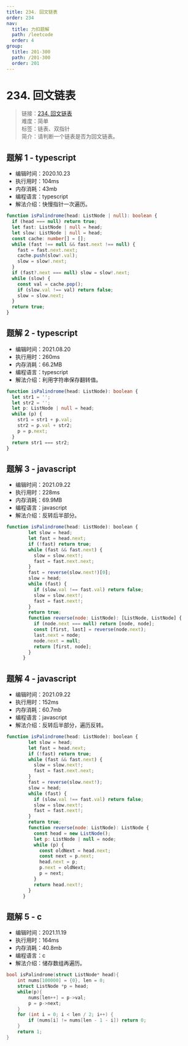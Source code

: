 ```yaml
---
title: 234. 回文链表
order: 234
nav:
  title: 力扣题解
  path: /leetcode
  order: 4
group:
  title: 201-300
  path: /201-300
  order: 201
---
```


# 234. 回文链表

> 链接：[234. 回文链表](https://leetcode-cn.com/problems/palindrome-linked-list/)  
> 难度：简单  
> 标签：链表、双指针  
> 简介：请判断一个链表是否为回文链表。

## 题解 1 - typescript

- 编辑时间：2020.10.23
- 执行用时：104ms
- 内存消耗：43mb
- 编程语言：typescript
- 解法介绍：快慢指针一次遍历。

```typescript
function isPalindrome(head: ListNode | null): boolean {
  if (head === null) return true;
  let fast: ListNode | null = head;
  let slow: ListNode | null = head;
  const cache: number[] = [];
  while (fast !== null && fast.next !== null) {
    fast = fast.next.next;
    cache.push(slow!.val);
    slow = slow!.next;
  }
  if (fast?.next === null) slow = slow!.next;
  while (slow) {
    const val = cache.pop();
    if (slow.val !== val) return false;
    slow = slow.next;
  }
  return true;
}
```

## 题解 2 - typescript

- 编辑时间：2021.08.20
- 执行用时：260ms
- 内存消耗：66.2MB
- 编程语言：typescript
- 解法介绍：利用字符串保存翻转值。

```typescript
function isPalindrome(head: ListNode): boolean {
  let str1 = '';
  let str2 = '';
  let p: ListNode | null = head;
  while (p) {
    str1 = str1 + p.val;
    str2 = p.val + str2;
    p = p.next;
  }
  return str1 === str2;
}
```

## 题解 3 - javascript

- 编辑时间：2021.09.22
- 执行用时：228ms
- 内存消耗：69.9MB
- 编程语言：javascript
- 解法介绍：反转后半部分。

```javascript
function isPalindrome(head: ListNode): boolean {
        let slow = head;
        let fast = head.next;
        if (!fast) return true;
        while (fast && fast.next) {
          slow = slow.next!;
          fast = fast.next.next;
        }
        fast = reverse(slow.next!)[0];
        slow = head;
        while (fast) {
          if (slow.val !== fast.val) return false;
          slow = slow.next!;
          fast = fast.next!;
        }
        return true;
        function reverse(node: ListNode): [ListNode, ListNode] {
          if (node.next === null) return [node, node];
          const [first, last] = reverse(node.next);
          last.next = node;
          node.next = null;
          return [first, node];
        }
      }
```

## 题解 4 - javascript

- 编辑时间：2021.09.22
- 执行用时：152ms
- 内存消耗：60.7mb
- 编程语言：javascript
- 解法介绍：反转后半部分，遍历反转。

```javascript
function isPalindrome(head: ListNode): boolean {
        let slow = head;
        let fast = head.next;
        if (!fast) return true;
        while (fast && fast.next) {
          slow = slow.next!;
          fast = fast.next.next;
        }
        fast = reverse(slow.next!);
        slow = head;
        while (fast) {
          if (slow.val !== fast.val) return false;
          slow = slow.next!;
          fast = fast.next!;
        }
        return true;
        function reverse(node: ListNode): ListNode {
          const head = new ListNode();
          let p: ListNode | null = node;
          while (p) {
            const oldNext = head.next;
            const next = p.next;
            head.next = p;
            p.next = oldNext;
            p = next;
          }
          return head.next!;
        }
      }
```

## 题解 5 - c

- 编辑时间：2021.11.19
- 执行用时：164ms
- 内存消耗：40.8mb
- 编程语言：c
- 解法介绍：储存数组再遍历。

```c
bool isPalindrome(struct ListNode* head){
    int nums[100000] = {0}, len = 0;
    struct ListNode *p = head;
    while(p){
        nums[len++] = p->val;
        p = p->next;
    }
    for (int i = 0; i < len / 2; i++) {
        if (nums[i] != nums[len - 1 - i]) return 0;
    }
    return 1;
}
```

